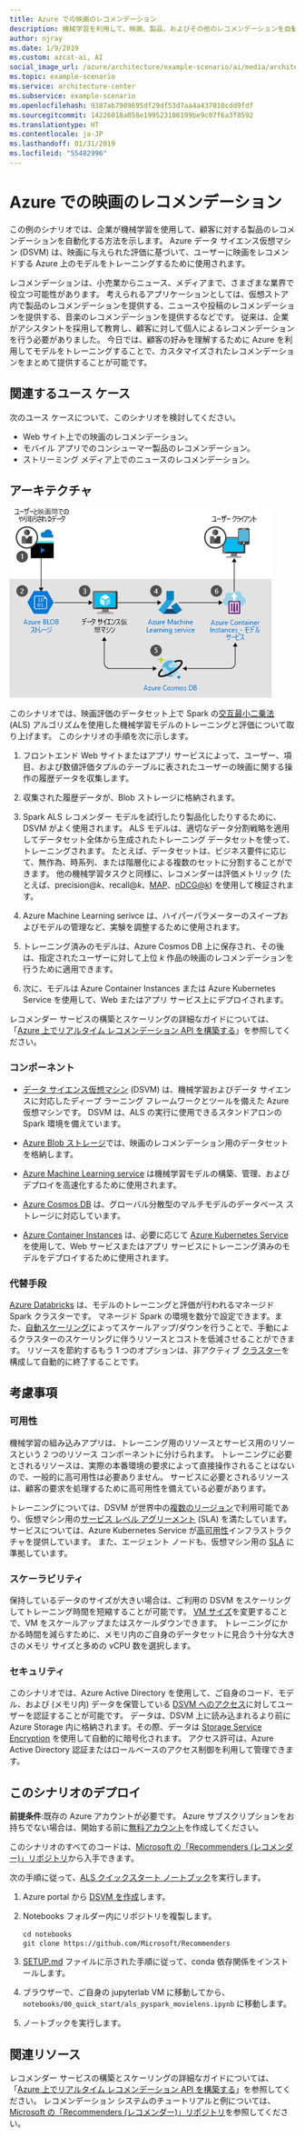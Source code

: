 ```yaml
---
title: Azure での映画のレコメンデーション
description: 機械学習を利用して、映画、製品、およびその他のレコメンデーションを自動化します。Azure 上でモデルをトレーニングするために 機械学習と Azure データ サイエンス仮想マシン (DSVM) を使用します。
author: njray
ms.date: 1/9/2019
ms.custom: azcat-ai, AI
social_image_url: /azure/architecture/example-scenario/ai/media/architecture-movie-recommender.png
ms.topic: example-scenario
ms.service: architecture-center
ms.subservice: example-scenario
ms.openlocfilehash: 9387ab7989695df29df53d7aa4a437010cdd9fdf
ms.sourcegitcommit: 14226018a058e199523106199be9c07f6a3f8592
ms.translationtype: HT
ms.contentlocale: ja-JP
ms.lasthandoff: 01/31/2019
ms.locfileid: "55482996"
---
```

# <a name="movie-recommendations-on-azure"></a>Azure での映画のレコメンデーション

この例のシナリオでは、企業が機械学習を使用して、顧客に対する製品のレコメンデーションを自動化する方法を示します。 Azure データ サイエンス仮想マシン (DSVM) は、映画に与えられた評価に基づいて、ユーザーに映画をレコメンドする Azure 上のモデルをトレーニングするために使用されます。

レコメンデーションは、小売業からニュース、メディアまで、さまざまな業界で役立つ可能性があります。 考えられるアプリケーションとしては、仮想ストア内で製品のレコメンデーションを提供する、ニュースや投稿のレコメンデーションを提供する、音楽のレコメンデーションを提供するなどです。 従来は、企業がアシスタントを採用して教育し、顧客に対して個人によるレコメンデーションを行う必要がありました。 今日では、顧客の好みを理解するために Azure を利用してモデルをトレーニングすることで、カスタマイズされたレコメンデーションをまとめて提供することが可能です。

## <a name="relevant-use-cases"></a>関連するユース ケース

次のユース ケースについて、このシナリオを検討してください。

* Web サイト上での映画のレコメンデーション。
* モバイル アプリでのコンシューマー製品のレコメンデーション。
* ストリーミング メディア上でのニュースのレコメンデーション。

## <a name="architecture"></a>アーキテクチャ

![映画のレコメンデーションをトレーニングするための機械学習モデルのアーキテクチャ][architecture]

このシナリオでは、映画評価のデータセット上で Spark の[交互最小二乗法][als] (ALS) アルゴリズムを使用した機械学習モデルのトレーニングと評価について取り上げます。 このシナリオの手順を次に示します。

1. フロントエンド Web サイトまたはアプリ サービスによって、ユーザー、項目、および数値評価タプルのテーブルに表されたユーザーの映画に関する操作の履歴データを収集します。

2. 収集された履歴データが、Blob ストレージに格納されます。

3. Spark ALS レコメンダー モデルを試行したり製品化したりするために、DSVM がよく使用されます。 ALS モデルは、適切なデータ分割戦略を適用してデータセット全体から生成されたトレーニング データセットを使って、トレーニングされます。 たとえば、データセットは、ビジネス要件に応じて、無作為、時系列、または階層化による複数のセットに分割することができます。 他の機械学習タスクと同様に、レコメンダーは評価メトリック (たとえば、precision\@*k*、recall\@*k*、[MAP][map]、[nDCG\@k][ndcg]) を使用して検証されます。

4. Azure Machine Learning serivce は、ハイパーパラメーターのスイープおよびモデルの管理など、実験を調整するために使用されます。

5. トレーニング済みのモデルは、Azure Cosmos DB 上に保存され、その後は、指定されたユーザーに対して上位 *k* 作品の映画のレコメンデーションを行うために適用できます。

6. 次に、モデルは Azure Container Instances または Azure Kubernetes Service を使用して、Web またはアプリ サービス上にデプロイされます。

レコメンダー サービスの構築とスケーリングの詳細なガイドについては、「[Azure 上でリアルタイム レコメンデーション API を構築する][ref-arch]」を参照してください。

### <a name="components"></a>コンポーネント

* [データ サイエンス仮想マシン][dsvm] (DSVM) は、機械学習およびデータ サイエンスに対応したディープ ラーニング フレームワークとツールを備えた Azure 仮想マシンです。 DSVM は、ALS の実行に使用できるスタンドアロンの Spark 環境を備えています。

* [Azure Blob ストレージ][blob]では、映画のレコメンデーション用のデータセットを格納します。

* [Azure Machine Learning service][mls] は機械学習モデルの構築、管理、およびデプロイを高速化するために使用されます。

* [Azure Cosmos DB][cosmosdb] は、グローバル分散型のマルチモデルのデータベース ストレージに対応しています。

* [Azure Container Instances][aci] は、必要に応じて [Azure Kubernetes Service][aks] を使用して、Web サービスまたはアプリ サービスにトレーニング済みのモデルをデプロイするために使用されます。

### <a name="alternatives"></a>代替手段

[Azure Databricks][databricks] は、モデルのトレーニングと評価が行われるマネージド Spark クラスターです。 マネージド Spark の環境を数分で設定できます。また、[自動スケーリング][autoscale]によってスケールアップ/ダウンを行うことで、手動によるクラスターのスケーリングに伴うリソースとコストを低減させることができます。 リソースを節約するもう 1 つのオプションは、非アクティブ [クラスター][clusters]を構成して自動的に終了することです。

## <a name="considerations"></a>考慮事項

### <a name="availability"></a>可用性

機械学習の組み込みアプリは、トレーニング用のリソースとサービス用のリソースという 2 つのリソース コンポーネントに分けられます。 トレーニングに必要とされるリソースは、実際の本番環境の要求によって直接操作されることはないので、一般的に高可用性は必要ありません。 サービスに必要とされるリソースは、顧客の要求を処理するために高可用性を備えている必要があります。

トレーニングについては、DSVM が世界中の[複数のリージョン][regions]で利用可能であり、仮想マシン用の[サービス レベル アグリーメント][sla] (SLA) を満たしています。 サービスについては、Azure Kubernetes Service が[高可用性][ha]インフラストラクチャを提供しています。 また、エージェント ノードも、仮想マシン用の [SLA][sla-aks] に準拠しています。

### <a name="scalability"></a>スケーラビリティ

保持しているデータのサイズが大きい場合は、ご利用の DSVM をスケーリングしてトレーニング時間を短縮することが可能です。 [VM サイズ][vm-size]を変更することで、VM をスケールアップまたはスケールダウンできます。 トレーニングにかかる時間を減らすために、メモリ内のご自身のデータセットに見合う十分な大きさのメモリ サイズと多めの vCPU 数を選択します。

### <a name="security"></a>セキュリティ

このシナリオでは、Azure Active Directory を使用して、ご自身のコード、モデル、および (メモリ内) データを保管している [DSVM へのアクセス][dsvm-id]に対してユーザーを認証することが可能です。 データは、DSVM 上に読み込まれるより前に Azure Storage 内に格納されます。その際、データは [Storage Service Encryption][storage-security] を使用して自動的に暗号化されます。 アクセス許可は、Azure Active Directory 認証またはロールベースのアクセス制御を利用して管理できます。

## <a name="deploy-this-scenario"></a>このシナリオのデプロイ

**前提条件**:既存の Azure アカウントが必要です。 Azure サブスクリプションをお持ちでない場合は、開始する前に[無料アカウント][free]を作成してください。

このシナリオのすべてのコードは、[Microsoft の「Recommenders (レコメンダー)」リポジトリ][github]から入手できます。

次の手順に従って、[ALS クイックスタート ノートブック][notebook]を実行します。

1. Azure portal から [DSVM を作成][dsvm-ubuntu]します。

2. Notebooks フォルダー内にリポジトリを複製します。

    ```shell
    cd notebooks
    git clone https://github.com/Microsoft/Recommenders
    ```

3. [SETUP.md][setup] ファイルに示された手順に従って、conda 依存関係をインストールします。

4. ブラウザーで、ご自身の jupyterlab VM に移動してから、`notebooks/00_quick_start/als_pyspark_movielens.ipynb` に移動します。

5. ノートブックを実行します。

## <a name="related-resources"></a>関連リソース

レコメンダー サービスの構築とスケーリングの詳細なガイドについては、「[Azure 上でリアルタイム レコメンデーション API を構築する][ref-arch]」を参照してください。 レコメンデーション システムのチュートリアルと例については、[Microsoft の「Recommenders (レコメンダー)」リポジトリ][github]を参照してください。

[architecture]: ./media/architecture-movie-recommender.png
[aci]: /azure/container-instances/container-instances-overview
[aad]: /azure/active-directory-b2c/active-directory-b2c-overview
[aks]: /azure/aks/intro-kubernetes
[als]: https://spark.apache.org/docs/latest/ml-collaborative-filtering.html
[autoscale]: https://docs.azuredatabricks.net/user-guide/clusters/sizing.html#autoscaling
[blob]: /azure/storage/blobs/storage-blobs-introduction
[clusters]: https://docs.azuredatabricks.net/user-guide/clusters/configure.html
[cosmosdb]: /azure/cosmos-db/introduction
[databricks]: /azure/azure-databricks/what-is-azure-databricks
[dsvm]: /azure/machine-learning/data-science-virtual-machine/overview
[dsvm-id]: /azure/machine-learning/data-science-virtual-machine/dsvm-common-identity
[dsvm-ubuntu]: /azure/machine-learning/data-science-virtual-machine/dsvm-ubuntu-intro
[free]: https://azure.microsoft.com/free/?WT.mc_id=A261C142F
[github]: https://github.com/Microsoft/Recommenders
[ha]: /azure/aks/container-service-quotas
[map]: https://en.wikipedia.org/wiki/Evaluation_measures_(information_retrieval)
[mls]: /azure/machine-learning/service/
[n-tier]: /azure/architecture/reference-architectures/n-tier/n-tier-cassandra
[ndcg]: https://en.wikipedia.org/wiki/Discounted_cumulative_gain
[notebook]: https://github.com/Microsoft/Recommenders/notebooks/00_quick_start/als_pyspark_movielens.ipynb
[ref-arch]: /azure/architecture/reference-architectures/ai/real-time-recommendation
[regions]: https://azure.microsoft.com/en-us/global-infrastructure/services/?products=virtual-machines&regions=all
[resiliency]: /azure/architecture/resiliency/
[sec-docs]: /azure/security/
[setup]: https://github.com/Microsoft/Recommenders/blob/master/SETUP.md%60
[sla]: https://azure.microsoft.com/en-us/support/legal/sla/virtual-machines/v1_8/
[sla-aks]: https://azure.microsoft.com/en-us/support/legal/sla/kubernetes-service/v1_0/
[storage-security]: /azure/storage/common/storage-service-encryption
[vm-size]: /azure/virtual-machines/virtual-machines-linux-change-vm-size
